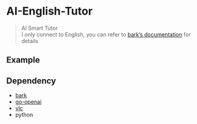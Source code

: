 # AI-English-Tutor

> AI Smart Tutor  
> I only connect to English, you can refer to [bark’s documentation](https://github.com/suno-ai/bark#supported-languages) for details


## Example



## Dependency

- [bark](https://github.com/suno-ai/bark)
- [go-openai](https://github.com/sashabaranov/go-openai)
- [vlc](https://github.com/videolan/vlc)
- python

